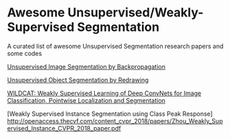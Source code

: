 # Awesome Unsupervised/Weakly-Supervised Segmentation
A curated list of awesome Unsupervised Segmentation research papers and some codes

[Unsupervised Image Segmentation by Backpropagation](https://kanezaki.github.io/pytorch-unsupervised-segmentation/ICASSP2018_kanezaki.pdf)

[Unsupervised Object Segmentation by Redrawing](http://papers.nips.cc/paper/9434-unsupervised-object-segmentation-by-redrawing.pdf)

[WILDCAT: Weakly Supervised Learning of Deep ConvNets for Image Classification, Pointwise Localization and Segmentation](http://openaccess.thecvf.com/content_cvpr_2017/papers/Durand_WILDCAT_Weakly_Supervised_CVPR_2017_paper.pdf)

[Weakly Supervised Instance Segmentation using Class Peak Response]
http://openaccess.thecvf.com/content_cvpr_2018/papers/Zhou_Weakly_Supervised_Instance_CVPR_2018_paper.pdf
